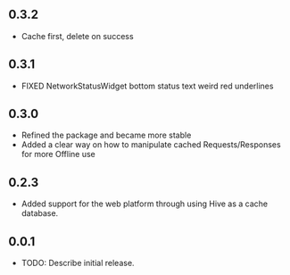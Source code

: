 ## 0.3.2
* Cache first, delete on success
## 0.3.1
* FIXED NetworkStatusWidget bottom status text weird red underlines
## 0.3.0
* Refined the package and became more stable
* Added a clear way on how to manipulate cached Requests/Responses for more Offline use
## 0.2.3
* Added support for the web platform through using Hive as a cache database.
## 0.0.1
* TODO: Describe initial release.